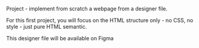 Project -  implement from scratch a webpage from a designer file.

For this first project, you will focus on the HTML structure only - no CSS, no style - just pure HTML semantic.

This designer file will be available on Figma 
